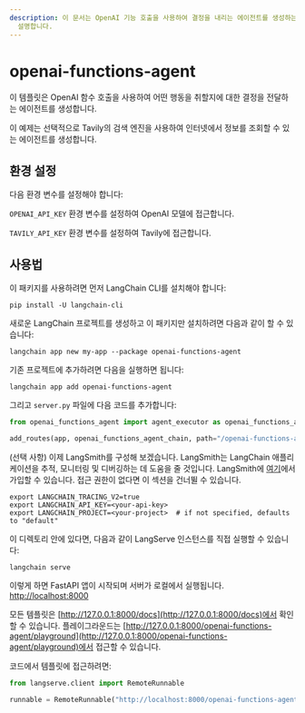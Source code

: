 ```yaml
---
description: 이 문서는 OpenAI 기능 호출을 사용하여 결정을 내리는 에이전트를 생성하는 템플릿과 Tavily 검색 엔진을 활용하는 방법을
  설명합니다.
---
```


# openai-functions-agent

이 템플릿은 OpenAI 함수 호출을 사용하여 어떤 행동을 취할지에 대한 결정을 전달하는 에이전트를 생성합니다.

이 예제는 선택적으로 Tavily의 검색 엔진을 사용하여 인터넷에서 정보를 조회할 수 있는 에이전트를 생성합니다.

## 환경 설정

다음 환경 변수를 설정해야 합니다:

`OPENAI_API_KEY` 환경 변수를 설정하여 OpenAI 모델에 접근합니다.

`TAVILY_API_KEY` 환경 변수를 설정하여 Tavily에 접근합니다.

## 사용법

이 패키지를 사용하려면 먼저 LangChain CLI를 설치해야 합니다:

```shell
pip install -U langchain-cli
```


새로운 LangChain 프로젝트를 생성하고 이 패키지만 설치하려면 다음과 같이 할 수 있습니다:

```shell
langchain app new my-app --package openai-functions-agent
```


기존 프로젝트에 추가하려면 다음을 실행하면 됩니다:

```shell
langchain app add openai-functions-agent
```


그리고 `server.py` 파일에 다음 코드를 추가합니다:
```python
from openai_functions_agent import agent_executor as openai_functions_agent_chain

add_routes(app, openai_functions_agent_chain, path="/openai-functions-agent")
```


(선택 사항) 이제 LangSmith를 구성해 보겠습니다.
LangSmith는 LangChain 애플리케이션을 추적, 모니터링 및 디버깅하는 데 도움을 줄 것입니다.
LangSmith에 [여기](https://smith.langchain.com/)에서 가입할 수 있습니다.
접근 권한이 없다면 이 섹션을 건너뛸 수 있습니다.

```shell
export LANGCHAIN_TRACING_V2=true
export LANGCHAIN_API_KEY=<your-api-key>
export LANGCHAIN_PROJECT=<your-project>  # if not specified, defaults to "default"
```


이 디렉토리 안에 있다면, 다음과 같이 LangServe 인스턴스를 직접 실행할 수 있습니다:

```shell
langchain serve
```


이렇게 하면 FastAPI 앱이 시작되며 서버가 로컬에서 실행됩니다.
[http://localhost:8000](http://localhost:8000)

모든 템플릿은 [http://127.0.0.1:8000/docs](http://127.0.0.1:8000/docs)에서 확인할 수 있습니다.
플레이그라운드는 [http://127.0.0.1:8000/openai-functions-agent/playground](http://127.0.0.1:8000/openai-functions-agent/playground)에서 접근할 수 있습니다.

코드에서 템플릿에 접근하려면:

```python
from langserve.client import RemoteRunnable

runnable = RemoteRunnable("http://localhost:8000/openai-functions-agent")
```